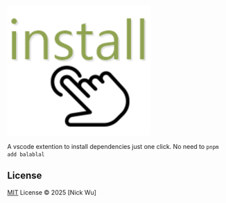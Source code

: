 <p>
<img height="300" src="./icon.png">
</p>

A vscode extention to install dependencies just one click.
No need to `pnpm add balablal`

## License

[MIT](./LICENSE.md) License © 2025 [Nick Wu]
